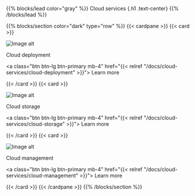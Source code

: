 {{% blocks/lead color="gray" %}}
Cloud services
{.h1 .text-center}
{{% /blocks/lead %}}

{{% blocks/section color="dark" type="row" %}}
{{< cardpane >}}
{{< card >}}

![Image alt](/cloud-deployments.png)

Cloud deployment

<a class="btn btn-lg btn-primary mb-4" href="{{< relref "/docs/cloud-services/cloud-deployment" >}}">
Learn more <i class="fas fa-arrow-alt-circle-right ms-2"></i>
</a>

{{< /card >}}
{{< card >}}

![Image alt](/cloud-storage.png)

Cloud storage

<a class="btn btn-lg btn-primary mb-4" href="{{< relref "/docs/cloud-services/cloud-storage" >}}">
Learn more <i class="fas fa-arrow-alt-circle-right ms-2"></i>
</a>

{{< /card >}}
{{< card >}}

![Image alt](/management.png)

Cloud management

<a class="btn btn-lg btn-primary mb-4" href="{{< relref "/docs/cloud-services/cloud-management" >}}">
Learn more <i class="fas fa-arrow-alt-circle-right ms-2"></i>
</a>

{{< /card >}}
{{< /cardpane >}}
{{% /blocks/section %}}